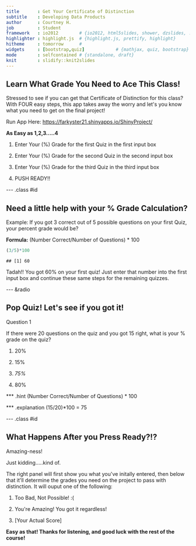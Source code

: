 ```yaml
---
title       : Get Your Certificate of Distinction
subtitle    : Developing Data Products
author      : Courtney H.
job         : Student
framework   : io2012        # {io2012, html5slides, shower, dzslides, ...}
highlighter : highlight.js  # {highlight.js, prettify, highlight}
hitheme     : tomorrow      # 
widgets     : [bootstrap,quiz]            # {mathjax, quiz, bootstrap}
mode        : selfcontained # {standalone, draft}
knit        : slidify::knit2slides
---
```


## Learn What Grade You Need to Ace This Class!

Stressed to see if you can get that Certificate of Distinction for this class?
With FOUR easy steps, this app takes away the worry and let's you know what you need to get on the final project!

Run App Here: https://farkyster21.shinyapps.io/ShinyProject/

**As Easy as 1,2,3.....4**

1. Enter Your (%) Grade for the first Quiz in the first input box

2. Enter Your (%) Grade for the second Quiz in the second input box

3. Enter Your (%) Grade for the third Quiz in the third input box

4. PUSH READY!! 


--- .class #id 

## Need a little help with your % Grade Calculation?

Example: If you got 3 correct out of 5 possible questions on your first Quiz, your percent grade would be?

**Formula:**
(Number Correct/Number of Questions) * 100


```r
(3/5)*100
```

```
## [1] 60
```



Tadah!! You got 60% on your first quiz! Just enter that number into the first input box and continue these same steps for the remaining quizzes.

--- &radio

## Pop Quiz! Let's see if you got it!


Question 1

If there were 20 questions on the quiz and you got 15 right, what is your % grade on the quiz?

1. 20%

2. 15%

3. _75%_

4. 80%

*** .hint 
(Number Correct/Number of Questions) * 100

*** .explanation
(15/20)*100 = 75

--- .class #id 

## What Happens After you Press Ready?!?

Amazing-ness!

Just kidding.....kind of.

The right panel will first show you what you've initally entered, then below that it'll determine the grades you need on the project to pass with distinction. It will ouput one of the following:

1. Too Bad, Not Possible! :(

2. You're Amazing! You got it regardless!

3. [Your Actual Score]


**Easy as that! Thanks for listening, and good luck with the rest of the course!**
